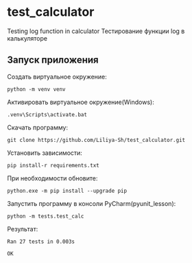 # test_calculator
Testing log function in calculator
Тестирование функции log в калькуляторе

## Запуск приложения

Создать виртуальное окружение:

    python -m venv venv

Активировать виртуальное окружение(Windows):

    .venv\Scripts\activate.bat

Скачать программу:

    git clone https://github.com/Liliya-Sh/test_calculator.git

Установить зависимости:

    pip install-r requirements.txt

При необходимости обновите:

    python.exe -m pip install --upgrade pip 


Запустить программу в консоли PyCharm(pyunit_lesson\):

    python -m tests.test_calc

Результат:

    Ran 27 tests in 0.003s
    
    OK
